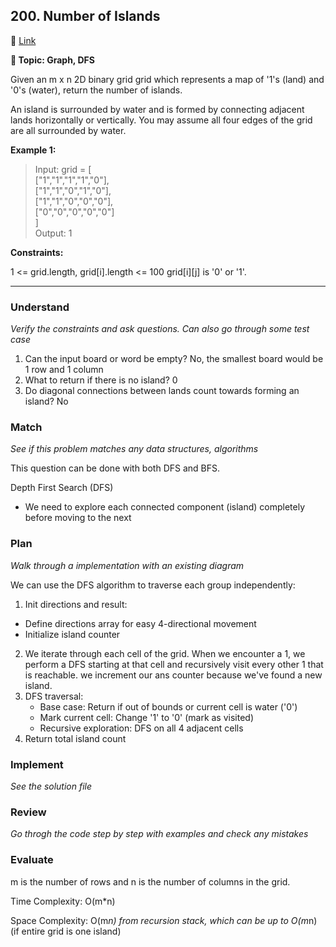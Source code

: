 ## 200. Number of Islands

🔗 [Link](https://leetcode.com/problems/number-of-islands/description/?envType=company&envId=tiktok&favoriteSlug=tiktok-thirty-days)

**📝 Topic: Graph, DFS**

Given an m x n 2D binary grid grid which represents a map of '1's (land) and '0's (water), return the number of islands.

An island is surrounded by water and is formed by connecting adjacent lands horizontally or vertically. You may assume all four edges of the grid are all surrounded by water.

**Example 1:**

> Input: grid = [  
  ["1","1","1","1","0"],  
  ["1","1","0","1","0"],  
  ["1","1","0","0","0"],  
  ["0","0","0","0","0"]  
]  
Output: 1  

**Constraints:**

1 <= grid.length, grid[i].length <= 100
grid[i][j] is '0' or '1'.

----

### Understand
_Verify the constraints and ask questions. Can also go through some test case_

1. Can the input board or word be empty? No, the smallest board would be 1 row and 1 column
2. What to return if there is no island? 0
3. Do diagonal connections between lands count towards forming an island? No


### Match
_See if this problem matches any data structures, algorithms_

This question can be done with both DFS and BFS.

Depth First Search (DFS)
- We need to explore each connected component (island) completely before moving to the next

### Plan
_Walk through a implementation with an existing diagram_

We can use the DFS algorithm to traverse each group independently: 
1. Init directions and result:
- Define directions array for easy 4-directional movement
- Initialize island counter
2. We iterate through each cell of the grid. When we encounter a 1, we perform a DFS starting at that cell and recursively visit every other 1 that is reachable. we increment our ans counter because we've found a new island. 
3. DFS traversal:
    - Base case: Return if out of bounds or current cell is water ('0')
    - Mark current cell: Change '1' to '0' (mark as visited)
    - Recursive exploration: DFS on all 4 adjacent cells
4. Return total island count

### Implement
_See the solution file_

### Review
_Go throgh the code step by step with examples and check any mistakes_


### Evaluate

m is the number of rows and n is the number of columns in the grid.

Time Complexity: O(m*n)

Space Complexity: O(m*n)
from recursion stack, which can be up to O(m*n) (if entire grid is one island)